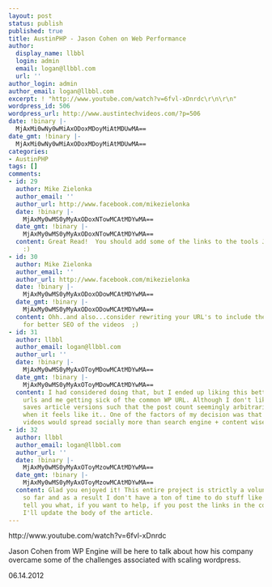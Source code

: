 ```yaml
---
layout: post
status: publish
published: true
title: AustinPHP - Jason Cohen on Web Performance
author:
  display_name: llbbl
  login: admin
  email: logan@llbbl.com
  url: ''
author_login: admin
author_email: logan@llbbl.com
excerpt: ! "http://www.youtube.com/watch?v=6fvl-xDnrdc\r\n\r\n"
wordpress_id: 506
wordpress_url: http://www.austintechvideos.com/?p=506
date: !binary |-
  MjAxMi0wNy0wMiAxODoxMDoyMiAtMDUwMA==
date_gmt: !binary |-
  MjAxMi0wNy0wMiAxODoxMDoyMiAtMDUwMA==
categories:
- AustinPHP
tags: []
comments:
- id: 29
  author: Mike Zielonka
  author_email: ''
  author_url: http://www.facebook.com/mikezielonka
  date: !binary |-
    MjAxMy0wMS0yMyAxODoxNTowMCAtMDYwMA==
  date_gmt: !binary |-
    MjAxMy0wMS0yMyAxODoxNTowMCAtMDYwMA==
  content: Great Read!  You should add some of the links to the tools Jason goes over
    :)
- id: 30
  author: Mike Zielonka
  author_email: ''
  author_url: http://www.facebook.com/mikezielonka
  date: !binary |-
    MjAxMy0wMS0yMyAxODoxODowMCAtMDYwMA==
  date_gmt: !binary |-
    MjAxMy0wMS0yMyAxODoxODowMCAtMDYwMA==
  content: Ohh..and also...consider rewriting your URL's to include the post name
    for better SEO of the videos  ;)
- id: 31
  author: llbbl
  author_email: logan@llbbl.com
  author_url: ''
  date: !binary |-
    MjAxMy0wMS0yMyAxOToyMDowMCAtMDYwMA==
  date_gmt: !binary |-
    MjAxMy0wMS0yMyAxOToyMDowMCAtMDYwMA==
  content: I had considered doing that, but I ended up liking this better, shorter
    urls and me getting sick of the common WP URL. Although I don't like the way WP
    saves article versions such that the post count seemingly arbitrarily increases
    when it feels like it.. One of the factors of my decision was that I figured the
    videos would spread socially more than search engine + content wise.
- id: 32
  author: llbbl
  author_email: logan@llbbl.com
  author_url: ''
  date: !binary |-
    MjAxMy0wMS0yMyAxOToyMzowMCAtMDYwMA==
  date_gmt: !binary |-
    MjAxMy0wMS0yMyAxOToyMzowMCAtMDYwMA==
  content: Glad you enjoyed it! This entire project is strictly a volunteer effort
    so far and as a result I don't have a ton of time to do stuff like that. I'll
    tell you what, if you want to help, if you post the links in the comments here
    I'll update the body of the article.
---
```

<p>http://www.youtube.com/watch?v=6fvl-xDnrdc</p>
<p><a id="more"></a><a id="more-506"></a></p>
<p>Jason Cohen from WP Engine will be here to talk about how his company overcame some of the challenges associated with scaling wordpress.</p>
<p>06.14.2012</p>
